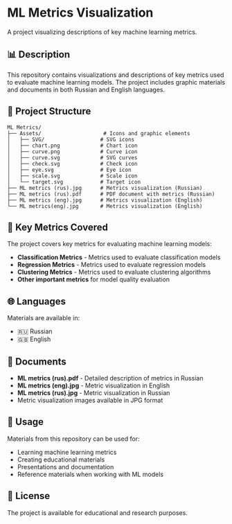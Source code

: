 # ML Metrics Visualization

A project visualizing descriptions of key machine learning metrics.

## 📊 Description

This repository contains visualizations and descriptions of key metrics used to evaluate machine learning models. The project includes graphic materials and documents in both Russian and English languages.

## 📁 Project Structure

```
ML Metrics/
├── Assets/                    # Icons and graphic elements
│   ├── SVG/                  # SVG icons
│   ├── chart.png             # Chart icon
│   ├── curve.png             # Curve icon
│   ├── curve.svg             # SVG curves
│   ├── check.svg             # Check icon
│   ├── eye.svg               # Eye icon
│   ├── scale.svg             # Scale icon
│   └── target.svg            # Target icon
├── ML metrics (rus).jpg      # Metrics visualization (Russian)
├── ML metrics (rus).pdf      # PDF document with metrics (Russian)
├── ML metrics (eng).jpg      # Metrics visualization (English)
└── ML metrics(eng).jpg       # Metrics visualization (English)
```

## 🎯 Key Metrics Covered

The project covers key metrics for evaluating machine learning models:

- **Classification Metrics** - Metrics used to evaluate classification models
- **Regression Metrics** - Metrics used to evaluate regression models
- **Clustering Metrics** - Metrics used to evaluate clustering algorithms
- **Other important metrics** for model quality evaluation

## 🌐 Languages

Materials are available in:
- 🇷🇺 Russian
- 🇬🇧 English

## 📄 Documents

- **ML metrics (rus).pdf** - Detailed description of metrics in Russian
- **ML metrics (eng).jpg** - Metric visualization in English
- **ML metrics (rus).jpg** - Metric visualization in Russian
- Metric visualization images available in JPG format

## 🚀 Usage

Materials from this repository can be used for:
- Learning machine learning metrics
- Creating educational materials
- Presentations and documentation
- Reference materials when working with ML models

## 📝 License

The project is available for educational and research purposes.
